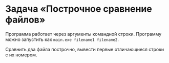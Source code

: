 # Задача «Построчное сравнение файлов»

Программа работает через аргументы командной строки. Программу можно запустить как `main.exe filename1 filename2`.

Сравнить два файла построчно, вывести первые отличающиеся строки с их номером.

